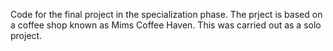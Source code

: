 Code for the final project in the specialization phase.
The prject is based on a coffee shop known as Mims Coffee Haven.
This was carried out as a solo project.